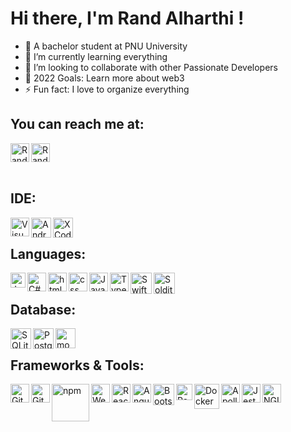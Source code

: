 # Hi there, I'm Rand Alharthi !

- 🔭 A bachelor student at PNU University 
- 🌱 I’m currently learning everything 
- 💞 I’m looking to collaborate with other Passionate Developers
- 🥅 2022 Goals: Learn more about web3
- ⚡ Fun fact: I love to organize everything


## You can reach me at:
<a href="https://www.linkedin.com/in/rand-alharthi/">
    <img align="left" src="https://www.vectorlogo.zone/logos/linkedin/linkedin-icon.svg" alt="Rand Alharthi LinkedIn Profile" height="30px" width="30px" >
  </a>
<a href="https://twitter.com/rand_712?s=21&t=4ejNxxQXLzcisV-apcWfoQ">
    <img align="" src="https://www.vectorlogo.zone/logos/twitter/twitter-tile.svg" alt="Rand Alharthi Twitter Profile" height="30px" width="30px" >
  </a>
<br/>
<br/>

## IDE:
<img align="left" alt="Visual Studio Code" width="30px" src="https://cdn.jsdelivr.net/gh/devicons/devicon/icons/vscode/vscode-original.svg" />
<img align="left" alt="Android Stid" width="32px" src="https://cdn.jsdelivr.net/gh/devicons/devicon/icons/androidstudio/androidstudio-original.svg" />
<img align="left" alt="XCode" width="32px" src="https://cdn.jsdelivr.net/gh/devicons/devicon/icons/xcode/xcode-original.svg" />
<br/>

## Languages:
<img align="left" alt="Java" width="24px" src="https://cdn.svgporn.com/logos/java.svg" />
<img align="left" alt="C#" width="30px" src="https://cdn.svgporn.com/logos/c-sharp.svg" />
<img align="left" alt="html" width="30px" src="https://www.vectorlogo.zone/logos/w3_html5/w3_html5-icon.svg" />
<img align="left" alt="css" width="30px" src="https://www.vectorlogo.zone/logos/w3_css/w3_css-icon.svg" />
<img align="left" alt="JavaScript" width="30px" src="https://cdn.jsdelivr.net/gh/devicons/devicon/icons/javascript/javascript-original.svg" />
<img align="left" alt="TypeScript" width="30px" src="https://www.vectorlogo.zone/logos/typescriptlang/typescriptlang-icon.svg" />
<img align="left" alt="Swift" width="34px" src="https://www.vectorlogo.zone/logos/swift/swift-icon.svg" />
<img align="left" alt="Soldity" width="34px" src="https://cdn.jsdelivr.net/gh/devicons/devicon/icons/solidity/solidity-original.svg" />
<br/>

## Database:
<img align="left" alt="SQLite" width="33px" src="https://cdn.jsdelivr.net/gh/devicons/devicon/icons/sqlite/sqlite-original.svg" />
<img align="left" alt="PostgreSQL" width="33px" src="https://cdn.jsdelivr.net/gh/devicons/devicon/icons/postgresql/postgresql-original.svg" />
<img align="left" alt="mongoDB" width="32px" src="https://www.vectorlogo.zone/logos/mongodb/mongodb-icon.svg" />
<br/>

## Frameworks & Tools:
<img align="left" alt="Git" width="30px" src="https://cdn.jsdelivr.net/gh/devicons/devicon/icons/git/git-original.svg" />
<img align="left" alt="GitHub" width="30px" src="https://user-images.githubusercontent.com/3369400/139447912-e0f43f33-6d9f-45f8-be46-2df5bbc91289.png" />
<img align="left" alt="npm" width="60px" src="https://www.vectorlogo.zone/logos/npmjs/npmjs-ar21.svg" />
<img align="left" alt="Webpack" width="30px" src="https://www.vectorlogo.zone/logos/js_webpack/js_webpack-icon.svg" />
<img align="left" alt="React" width="30px" src="https://www.vectorlogo.zone/logos/reactjs/reactjs-icon.svg" />
<img align="left" alt="Angular" width="30px" src="https://www.vectorlogo.zone/logos/angular/angular-icon.svg" />
<img align="left" alt="Bootstrap" width="34px" src="https://cdn.jsdelivr.net/gh/devicons/devicon/icons/bootstrap/bootstrap-original.svg" />
<img align="left" alt="RabbitMQ" width="26px" src="https://www.vectorlogo.zone/logos/rabbitmq/rabbitmq-icon.svg" />
<img align="left" alt="Docker" width="40px" src="https://www.vectorlogo.zone/logos/docker/docker-icon.svg" />
<img align="left" alt="Apollo" width="30px" src="https://www.vectorlogo.zone/logos/apollographql/apollographql-icon.svg" />
<img align="left" alt="Jest" width="30px" src="https://www.vectorlogo.zone/logos/jestjsio/jestjsio-icon.svg" />
<img align="left" alt="NGIИX" width="30px" src="https://www.vectorlogo.zone/logos/nginx/nginx-icon.svg" />
<br/>
